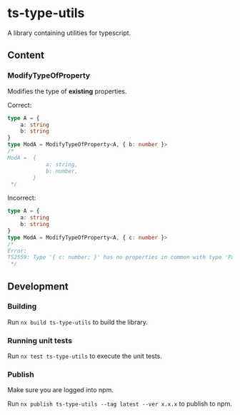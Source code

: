 # ts-type-utils

A library containing utilities for typescript.

## Content

### ModifyTypeOfProperty

Modifies the type of **existing** properties.

Correct:

```typescript
type A = {
	a: string
	b: string
}
type ModA = ModifyTypeOfProperty<A, { b: number }>
/*
ModA =	{
			a: string,
			b: number,
		}
 */
```

Incorrect:

```typescript
type A = {
	a: string
	b: string
}
type ModA = ModifyTypeOfProperty<A, { c: number }>
/*
Error:
TS2559: Type '{ c: number; }' has no properties in common with type 'Partial{ a: unknown; b: unknown; }>'.
 */
```

## Development

### Building

Run `nx build ts-type-utils` to build the library.

### Running unit tests

Run `nx test ts-type-utils` to execute the unit tests.

### Publish

Make sure you are logged into npm.

Run `nx publish ts-type-utils --tag latest --ver x.x.x` to publish to npm.

